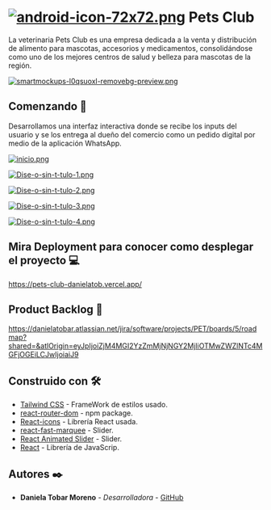 # [![android-icon-72x72.png](https://i.postimg.cc/yx8sZs8F/android-icon-72x72.png)](https://postimg.cc/JDvfwwJn) Pets Club 

La veterinaria Pets Club es una empresa dedicada a la venta y distribución de alimento para mascotas, accesorios y medicamentos, consolidándose como uno de los mejores centros de salud y belleza para mascotas de la región.

[![smartmockups-l0qsuoxl-removebg-preview.png](https://i.postimg.cc/ZnLR3wmd/smartmockups-l0qsuoxl-removebg-preview.png)](https://postimg.cc/PvPTnzPX)

## Comenzando 🚀
Desarrollamos una interfaz interactiva donde se recibe los inputs del usuario y se los entrega al dueño del comercio como un pedido digital por medio de la aplicación WhatsApp.


[![inicio.png](https://i.postimg.cc/pdPGxZV6/inicio.png)](https://postimg.cc/NKP7kRH6) 

[![Dise-o-sin-t-tulo-1.png](https://i.postimg.cc/6339mnDk/Dise-o-sin-t-tulo-1.png)](https://postimg.cc/R3k536Cd)

[![Dise-o-sin-t-tulo-2.png](https://i.postimg.cc/SQfBMJ38/Dise-o-sin-t-tulo-2.png)](https://postimg.cc/rzzZ6F8F)

[![Dise-o-sin-t-tulo-3.png](https://i.postimg.cc/nrNBzH4L/Dise-o-sin-t-tulo-3.png)](https://postimg.cc/9wtrgHN3)

[![Dise-o-sin-t-tulo-4.png](https://i.postimg.cc/BQDMKyXz/Dise-o-sin-t-tulo-4.png)](https://postimg.cc/QH8QLfgg)


## Mira Deployment para conocer como desplegar el proyecto 💻

https://pets-club-danielatob.vercel.app/

## Product Backlog 📎

https://danielatobar.atlassian.net/jira/software/projects/PET/boards/5/roadmap?shared=&atlOrigin=eyJpIjoiZjM4MGI2YzZmMjNjNGY2MjliOTMwZWZlNTc4MGFjOGEiLCJwIjoiaiJ9

## Construido con 🛠️

* [Tailwind CSS](https://tailwindcss.com/) - FrameWork de estilos usado.
* [react-router-dom](https://v5.reactrouter.com/web/guides/quick-start) - npm package.
* [React-icons](https://react-icons.github.io/react-icons/) - Librería React usada.
* [react-fast-marquee](https://www.npmjs.com/package/react-fast-marquee) - Slider.
* [React Animated Slider](https://eb1.it/react-animated-slider/) - Slider.
* [React](https://reactjs.org/) - Librería de JavaScrip.

## Autores ✒️
* **Daniela Tobar Moreno** - *Desarrolladora* - [GitHub](https://github.com/DanielaTob)



